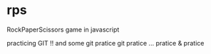 rps
===

RockPaperScissors game in javascript


practicing GIT !!
and some git pratice
git pratice ... pratice & pratice